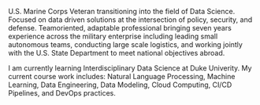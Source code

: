 U.S. Marine Corps Veteran transitioning into the field of Data Science. Focused on
data driven solutions at the intersection of policy, security, and defense. Teamoriented,
adaptable professional bringing seven years experience across the military
enterprise including leading small autonomous teams, conducting large scale
logistics, and working jointly with the U.S. State Department to meet national
objectives abroad.

I am currently learning Interdisciplinary Data Science at Duke Univerity. My current course work includes: Natural Language Processing, Machine Learning, Data Engineering, Data Modeling, Cloud Computing, CI/CD Pipelines, and DevOps practices. 

<!---
johncoogan53/johncoogan53 is a ✨ special ✨ repository because its `README.md` (this file) appears on your GitHub profile.
You can click the Preview link to take a look at your changes.
--->
 
